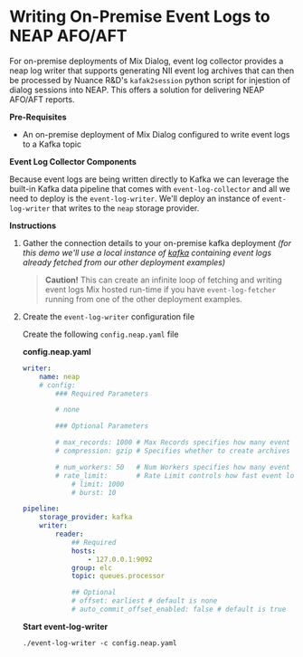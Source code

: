 # Writing On-Premise Event Logs to NEAP AFO/AFT

For on-premise deployments of Mix Dialog, event log collector provides a neap log writer that supports generating NII event log archives that can then be processed by Nuance R&D's `kafak2session` python script for injestion of dialog sessions into NEAP. This offers a solution for delivering NEAP AFO/AFT reports.

**Pre-Requisites**

* An on-premise deployment of Mix Dialog configured to write event logs to a Kafka topic

**Event Log Collector Components**

Because event logs are being written directly to Kafka we can leverage the built-in Kafka data pipeline that comes with `event-log-collector` and all we need to deploy is the `event-log-writer`. We'll deploy an instance of `event-log-writer` that writes to the `neap` storage provider.
 
**Instructions**
1. Gather the connection details to your on-premise kafka deployment *(for this demo we'll use a local instance of [kafka](../deployment-guides/dependencies/pipelines/kafka.md) containing event logs already fetched from our other deployment examples)*
   
   > **Caution!** This can create an infinite loop of fetching and writing event logs Mix hosted run-time if you have `event-log-fetcher` running from one of the other deployment examples.

2. Create the `event-log-writer` configuration file

    Create the following `config.neap.yaml` file

    **config.neap.yaml**
    ```yaml
    writer:
        name: neap
        # config:
            ### Required Parameters

            # none

            ### Optional Parameters

            # max_records: 1000 # Max Records specifies how many event logs shall be written to the file archive
            # compression: gzip # Specifies whether to create archives using gzip or zip. The python script from Nuance R&D expects gzip

            # num_workers: 50   # Num Workers specifies how many event logs can be processed in parallel by log writer
            # rate_limit:       # Rate Limit controls how fast event logs can be written to storage
                # limit: 1000
                # burst: 10

    pipeline:
        storage_provider: kafka
        writer:
            reader:
                ## Required
                hosts:
                    - 127.0.0.1:9092                
                group: elc
                topic: queues.processor

                ## Optional                
                # offset: earliest # default is none
                # auto_commit_offset_enabled: false # default is true
    ```
    
    **Start event-log-writer**
    ```shell
    ./event-log-writer -c config.neap.yaml
    ```
